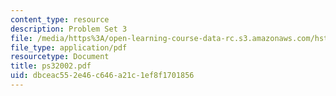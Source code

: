 ```yaml
---
content_type: resource
description: Problem Set 3
file: /media/https%3A/open-learning-course-data-rc.s3.amazonaws.com/hst-508-genomics-and-computational-biology-fall-2002/dbceac552e46c646a21c1ef8f1701856_ps32002.pdf
file_type: application/pdf
resourcetype: Document
title: ps32002.pdf
uid: dbceac55-2e46-c646-a21c-1ef8f1701856
---
```

